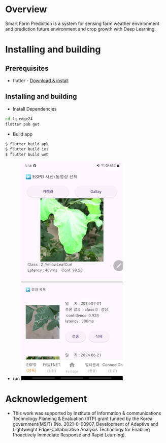 # Overview
Smart Farm Prediction is a system for sensing farm weather envirionment and prediction future environment and crop growth with Deep Learning.

# Installing and building
## Prerequisites
* flutter - [Download & install](https://flutter.dev/)

## Installing and building
* Install Dependencies
```bash
cd fc_edge24
flutter pub get
```
* Build app
```bash
$ flutter build apk
$ flutter build ios
$ flutter build web
```
* run 
   ![run](images/Screenshot.jpg)


# Acknowledgement
* This work was supported by Institute of Information & communications Technology Planning & Evaluation (IITP) grant funded by the Korea government(MSIT) (No. 2021-0-00907, Development of Adaptive and Lightweight Edge-Collaborative Analysis Technology for Enabling Proactively Immediate Response and Rapid Learning).
